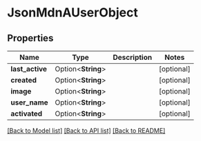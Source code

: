 # JsonMdnAUserObject

## Properties

Name | Type | Description | Notes
------------ | ------------- | ------------- | -------------
**last_active** | Option<**String**> |  | [optional]
**created** | Option<**String**> |  | [optional]
**image** | Option<**String**> |  | [optional]
**user_name** | Option<**String**> |  | [optional]
**activated** | Option<**String**> |  | [optional]

[[Back to Model list]](../README.md#documentation-for-models) [[Back to API list]](../README.md#documentation-for-api-endpoints) [[Back to README]](../README.md)


